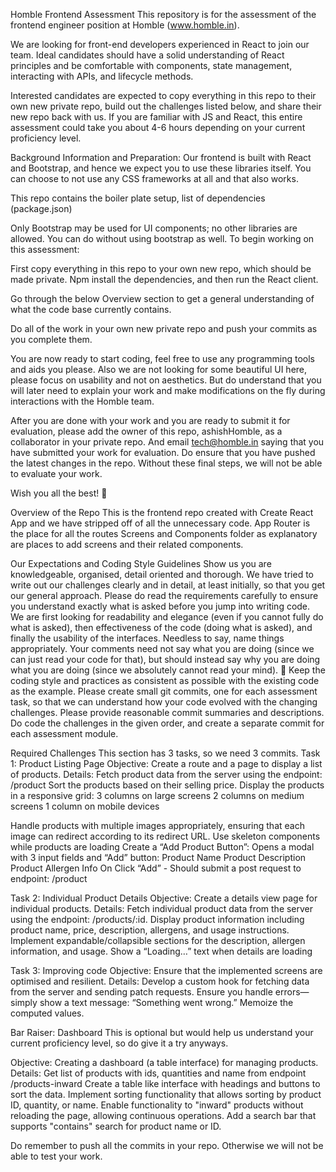 Homble Frontend Assessment
This repository is for the assessment of the frontend engineer position at Homble (www.homble.in).

We are looking for front-end developers experienced in React to join our team. Ideal candidates should have a solid understanding of React principles and be comfortable with components, state management, interacting with APIs, and lifecycle methods.

Interested candidates are expected to copy everything in this repo to their own new private repo, build out the challenges listed below, and share their new repo back with us. If you are familiar with JS and React, this entire assessment could take you about 4-6 hours depending on your current proficiency level.

Background Information and Preparation:
Our frontend is built with React and Bootstrap, and hence we expect you to use these libraries itself. You can choose to not use any CSS frameworks at all and that also works.

This repo contains the boiler plate setup, list of dependencies (package.json)

Only Bootstrap may be used for UI components; no other libraries are allowed. You can do without using bootstrap as well.
To begin working on this assessment:

First copy everything in this repo to your own new repo, which should be made private.
Npm install the dependencies, and then run the React client.

Go through the below Overview section to get a general understanding of what the code base currently contains.

Do all of the work in your own new private repo and push your commits as you complete them.

You are now ready to start coding, feel free to use any programming tools and aids you please. Also we are not looking for some beautiful UI here, please focus on usability and not on aesthetics. But do understand that you will later need to explain your work and make modifications on the fly during interactions with the Homble team.

After you are done with your work and you are ready to submit it for evaluation, please add the owner of this repo, ashishHomble, as a collaborator in your private repo. And email tech@homble.in saying that you have submitted your work for evaluation. Do ensure that you have pushed the latest changes in the repo. Without these final steps, we will not be able to evaluate your work.

Wish you all the best! 🙂

Overview of the Repo
This is the frontend repo created with Create React App and we have stripped off of all the unnecessary code.
App Router is the place for all the routes
Screens and Components folder as explanatory are places to add screens and their related components.

Our Expectations and Coding Style Guidelines
Show us you are knowledgeable, organised, detail oriented and thorough.
We have tried to write out our challenges clearly and in detail, at least initially, so that you get our general approach. Please do read the requirements carefully to ensure you understand exactly what is asked before you jump into writing code.
We are first looking for readability and elegance (even if you cannot fully do what is asked), then effectiveness of the code (doing what is asked), and finally the usability of the interfaces.
Needless to say, name things appropriately.
Your comments need not say what you are doing (since we can just read your code for that), but should instead say why you are doing what you are doing (since we absolutely cannot read your mind). 🙂
Keep the coding style and practices as consistent as possible with the existing code as the example.
Please create small git commits, one for each assessment task, so that we can understand how your code evolved with the changing challenges. Please provide reasonable commit summaries and descriptions.
Do code the challenges in the given order, and create a separate commit for each assessment module.

Required Challenges
This section has 3 tasks, so we need 3 commits.
Task 1: Product Listing Page
Objective: Create a route and a page to display a list of products.
Details:
Fetch product data from the server using the endpoint: /product
Sort the products based on their selling price.
Display the products in a responsive grid:
3 columns on large screens
2 columns on medium screens
1 column on mobile devices

Handle products with multiple images appropriately, ensuring that each image can redirect according to its redirect URL.
Use skeleton components while products are loading
Create a “Add Product Button”:
Opens a modal with 3 input fields and “Add” button:
Product Name
Product Description
Product Allergen Info
On Click “Add” - Should submit a post request to endpoint: /product

Task 2: Individual Product Details
Objective: Create a details view page for individual products.
Details:
Fetch individual product data from the server using the endpoint: /products/:id.
Display product information including product name, price, description, allergens, and usage instructions.
Implement expandable/collapsible sections for the description, allergen information, and usage.
Show a “Loading…” text when details are loading

Task 3: Improving code
Objective: Ensure that the implemented screens are optimised and resilient.
Details:
Develop a custom hook for fetching data from the server and sending patch requests.
Ensure you handle errors—simply show a text message: “Something went wrong.”
Memoize the computed values.

Bar Raiser: Dashboard
This is optional but would help us understand your current proficiency level, so do give it a try anyways.

Objective: Creating a dashboard (a table interface) for managing products.
Details:
Get list of products with ids, quantities and name from endpoint /products-inward
Create a table like interface with headings and buttons to sort the data.
Implement sorting functionality that allows sorting by product ID, quantity, or name.
Enable functionality to "inward" products without reloading the page, allowing continuous operations.
Add a search bar that supports "contains" search for product name or ID.

Do remember to push all the commits in your repo. Otherwise we will not be able to test your work.
